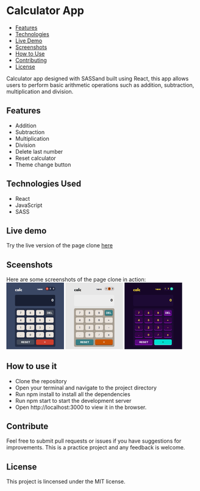 # Calculator App

- [Features](#features)
- [Technologies](#technologies)
- [Live Demo](#live-demo)
- [Screenshots](#screenshots)
- [How to Use](#how-to-use)
- [Contributing](#contributing)
- [License](#license)

Calculator app designed with SASSand built using React, this app allows users to perform basic arithmetic operations such as addition, subtraction, multiplication and division.

## <a id="features">Features</a>

- Addition
- Subtraction
- Multiplication
- Division
- Delete last number
- Reset calculator
- Theme change button

## <a id="technologies">Technologies Used</a>
- React
- JavaScript
- SASS

## <a id="live-demo">Live demo</a>

Try the live version of the page clone [here](https://calculator-edluel.vercel.app/)

## <a id="screenshots">Sceenshots</a>

Here are some screenshots of the page clone in action:<br>
<img src="screenshots/calculator-edluel.vercel.app_ (1).png" width="30%" height="30%">
<img src="screenshots/calculator-edluel.vercel.app_ (2).png" width="30%" height="30%">
<img src="screenshots/calculator-edluel.vercel.app_ (3).png" width="30%" height="30%">

## <a id="how-to-use">How to use it</a>

- Clone the repository
- Open your terminal and navigate to the project directory
- Run npm install to install all the dependencies
- Run npm start to start the development server
- Open http://localhost:3000 to view it in the browser.

## <a id="contributing">Contribute</a>

Feel free to submit pull requests or issues if you have suggestions for improvements. This is a practice project and any feedback is welcome.

## <a id="license">License</a>

This project is lincensed under the MIT license.
